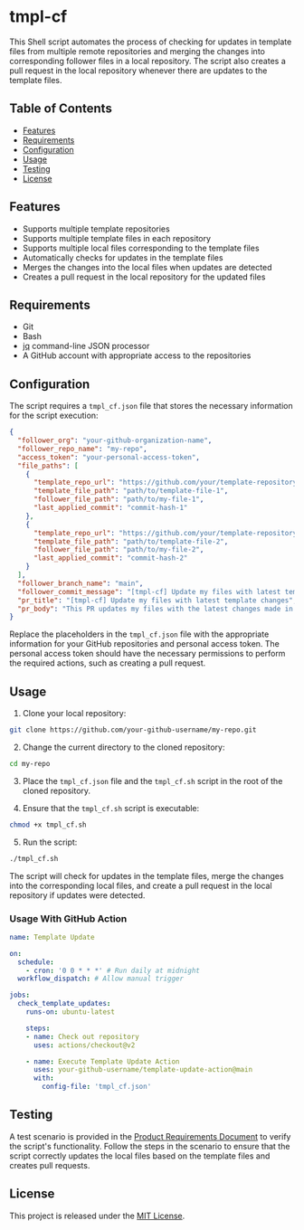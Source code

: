 # tmpl-cf

This Shell script automates the process of checking for updates in template files from multiple remote repositories and merging the changes into corresponding follower files in a local repository. The script also creates a pull request in the local repository whenever there are updates to the template files.

## Table of Contents

- [Features](#features)
- [Requirements](#requirements)
- [Configuration](#configuration)
- [Usage](#usage)
- [Testing](#testing)
- [License](#license)

## Features

- Supports multiple template repositories
- Supports multiple template files in each repository
- Supports multiple local files corresponding to the template files
- Automatically checks for updates in the template files
- Merges the changes into the local files when updates are detected
- Creates a pull request in the local repository for the updated files

## Requirements

- Git
- Bash
- [jq](https://stedolan.github.io/jq/) command-line JSON processor
- A GitHub account with appropriate access to the repositories

## Configuration

The script requires a `tmpl_cf.json` file that stores the necessary information for the script execution:

```json
{
  "follower_org": "your-github-organization-name",
  "follower_repo_name": "my-repo",
  "access_token": "your-personal-access-token",
  "file_paths": [
    {
      "template_repo_url": "https://github.com/your/template-repository-1",
      "template_file_path": "path/to/template-file-1",
      "follower_file_path": "path/to/my-file-1",
      "last_applied_commit": "commit-hash-1"
    },
    {
      "template_repo_url": "https://github.com/your/template-repository-2",
      "template_file_path": "path/to/template-file-2",
      "follower_file_path": "path/to/my-file-2",
      "last_applied_commit": "commit-hash-2"
    }
  ],
  "follower_branch_name": "main",
  "follower_commit_message": "[tmpl-cf] Update my files with latest template changes",
  "pr_title": "[tmpl-cf] Update my files with latest template changes",
  "pr_body": "This PR updates my files with the latest changes made in the templates."
}
```

Replace the placeholders in the `tmpl_cf.json` file with the appropriate information for your GitHub repositories and personal access token. The personal access token should have the necessary permissions to perform the required actions, such as creating a pull request.

## Usage

1. Clone your local repository:

```bash
git clone https://github.com/your-github-username/my-repo.git
```

2. Change the current directory to the cloned repository:

```bash
cd my-repo
```

3. Place the `tmpl_cf.json` file and the `tmpl_cf.sh` script in the root of the cloned repository.

4. Ensure that the `tmpl_cf.sh` script is executable:

```bash
chmod +x tmpl_cf.sh
```

5. Run the script:

```bash
./tmpl_cf.sh
```

The script will check for updates in the template files, merge the changes into the corresponding local files, and create a pull request in the local repository if updates were detected.

### Usage With GitHub Action

```yaml
name: Template Update

on:
  schedule:
    - cron: '0 0 * * *' # Run daily at midnight
  workflow_dispatch: # Allow manual trigger

jobs:
  check_template_updates:
    runs-on: ubuntu-latest

    steps:
    - name: Check out repository
      uses: actions/checkout@v2

    - name: Execute Template Update Action
      uses: your-github-username/template-update-action@main
      with:
        config-file: 'tmpl_cf.json'
```

## Testing

A test scenario is provided in the [Product Requirements Document](PRD.md) to verify the script's functionality. Follow the steps in the scenario to ensure that the script correctly updates the local files based on the template files and creates pull requests.

## License

This project is released under the [MIT License](LICENSE).
